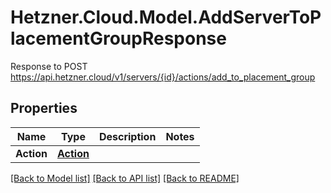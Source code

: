 # Hetzner.Cloud.Model.AddServerToPlacementGroupResponse
Response to POST https://api.hetzner.cloud/v1/servers/{id}/actions/add_to_placement_group

## Properties

Name | Type | Description | Notes
------------ | ------------- | ------------- | -------------
**Action** | [**Action**](Action.md) |  | 

[[Back to Model list]](../../README.md#documentation-for-models) [[Back to API list]](../../README.md#documentation-for-api-endpoints) [[Back to README]](../../README.md)

